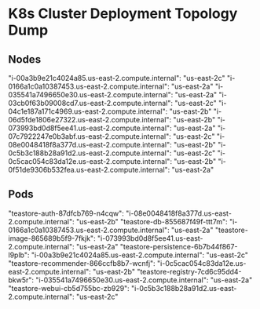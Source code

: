 # K8s Cluster Deployment Topology Dump

## Nodes

"i-00a3b9e21c4024a85.us-east-2.compute.internal": "us-east-2c"
"i-0166a1c0a10387453.us-east-2.compute.internal": "us-east-2a"
"i-035541a7496650e30.us-east-2.compute.internal": "us-east-2a"
"i-03cb0f63b09008cd7.us-east-2.compute.internal": "us-east-2c"
"i-04c1e187a171c4969.us-east-2.compute.internal": "us-east-2b"
"i-06d5fde1806e27322.us-east-2.compute.internal": "us-east-2b"
"i-073993bd0d8f5ee41.us-east-2.compute.internal": "us-east-2a"
"i-07c7922247e0b3abf.us-east-2.compute.internal": "us-east-2c"
"i-08e0048418f8a377d.us-east-2.compute.internal": "us-east-2b"
"i-0c5b3c188b28a91d2.us-east-2.compute.internal": "us-east-2c"
"i-0c5cac054c83da12e.us-east-2.compute.internal": "us-east-2b"
"i-0f51de9306b532fea.us-east-2.compute.internal": "us-east-2a"

## Pods

"teastore-auth-87dfcb769-n4cqw": "i-08e0048418f8a377d.us-east-2.compute.internal": "us-east-2b"
"teastore-db-855687f49f-ttt7m": "i-0166a1c0a10387453.us-east-2.compute.internal": "us-east-2a"
"teastore-image-865689b5f9-7fkjk": "i-073993bd0d8f5ee41.us-east-2.compute.internal": "us-east-2a"
"teastore-persistence-6b7b44f867-l9plb": "i-00a3b9e21c4024a85.us-east-2.compute.internal": "us-east-2c"
"teastore-recommender-866ccfb8b7-wcnfj": "i-0c5cac054c83da12e.us-east-2.compute.internal": "us-east-2b"
"teastore-registry-7cd6c95dd4-bkw5r": "i-035541a7496650e30.us-east-2.compute.internal": "us-east-2a"
"teastore-webui-cb5d755bc-zb929": "i-0c5b3c188b28a91d2.us-east-2.compute.internal": "us-east-2c"

